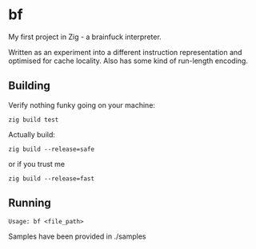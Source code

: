# bf

My first project in Zig - a brainfuck interpreter.

Written as an experiment into a different instruction representation and
optimised for cache locality. Also has some kind of run-length encoding.

## Building

Verify nothing funky going on your machine:

```
zig build test
```

Actually build:

```
zig build --release=safe
```

or if you trust me

```
zig build --release=fast
```

## Running

```
Usage: bf <file_path>
```

Samples have been provided in ./samples
